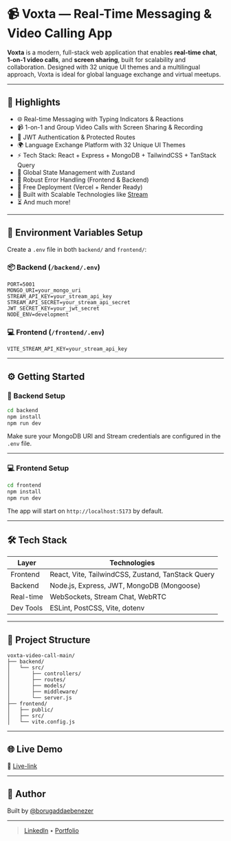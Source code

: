 # 📹 Voxta — Real-Time Messaging & Video Calling App

**Voxta** is a modern, full-stack web application that enables **real-time chat**, **1-on-1 video calls**, and **screen sharing**, built for scalability and collaboration. Designed with 32 unique UI themes and a multilingual approach, Voxta is ideal for global language exchange and virtual meetups.

---

## 🌟 Highlights

- 🌐 Real-time Messaging with Typing Indicators & Reactions
- 📹 1-on-1 and Group Video Calls with Screen Sharing & Recording
- 🔐 JWT Authentication & Protected Routes
- 🌍 Language Exchange Platform with 32 Unique UI Themes
- ⚡ Tech Stack: React + Express + MongoDB + TailwindCSS + TanStack Query
- 🧠 Global State Management with Zustand
- 🚨 Robust Error Handling (Frontend & Backend)
- 🚀 Free Deployment (Vercel + Render Ready)
- 🎯 Built with Scalable Technologies like [Stream](https://getstream.io/)
- ⏳ And much more!

---

## 🧪 Environment Variables Setup

Create a `.env` file in both `backend/` and `frontend/`:

### 📦 Backend (`/backend/.env`)
```env
PORT=5001
MONGO_URI=your_mongo_uri
STREAM_API_KEY=your_stream_api_key
STREAM_API_SECRET=your_stream_api_secret
JWT_SECRET_KEY=your_jwt_secret
NODE_ENV=development
````

### 💻 Frontend (`/frontend/.env`)

```env
VITE_STREAM_API_KEY=your_stream_api_key
```

---

## ⚙️ Getting Started

### 🔧 Backend Setup

```bash
cd backend
npm install
npm run dev
```

Make sure your MongoDB URI and Stream credentials are configured in the `.env` file.

---

### 💻 Frontend Setup

```bash
cd frontend
npm install
npm run dev
```

The app will start on `http://localhost:5173` by default.

---

## 🛠️ Tech Stack

| Layer     | Technologies                                      |
| --------- | ------------------------------------------------- |
| Frontend  | React, Vite, TailwindCSS, Zustand, TanStack Query |
| Backend   | Node.js, Express, JWT, MongoDB (Mongoose)         |
| Real-time | WebSockets, Stream Chat, WebRTC                   |
| Dev Tools | ESLint, PostCSS, Vite, dotenv                     |

---

## 📁 Project Structure

```
voxta-video-call-main/
├── backend/
│   └── src/
│       ├── controllers/
│       ├── routes/
│       ├── models/
│       ├── middleware/
│       └── server.js
├── frontend/
│   ├── public/
│   ├── src/
│   └── vite.config.js
```

---

## 🌐 Live Demo

🔗 [Live-link](https://voxta-28o4.onrender.com/)

---

## 👤 Author

Built by [@borugaddaebenezer](https://github.com/borugaddaebenezer)

---

> [LinkedIn](www.linkedin.com/in/ebenezer-borugadda-5481242b6) • [Portfolio](https://yourportfolio.com)
